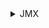<details><summary>JMX</summary>
    <a href="https://docs.oracle.com/javase/tutorial/jmx/mbeans/index.html">JMX Java docs</a><br>
    <p><b>JMX (Java Management Extensions)</b> - технология Java, предназначенная для контроля и управления различными ресурсами,
        такими как: устройствами, системными объектами, компьютерными сетями и тд. Все эти ресурсы в java представляет MBean
    </p>
    <p><b>MBeans</b> - это управляемый объект Java, который следует шаблонам проектирования, изложенным в спецификации JMX</p>
    <ul>MBeans предоставляет интерфейс управления, который состоит:
        <li>Набор доступных для чтения и/или записи атрибутов</li>
        <li>Набор вызываемых операций</li>
        <li>Описание</li>
    </ul>
    <p>Интерфейс управления не меняется на протяжении всего жизненного цикла экземпляра MBean. MBean-компоненты также
        могут отправлять уведомления при возникновении определенных предопределенных событий
    </p>
    <ol>Спецификация JMX определяет пять типов MBean:
        <li>Стандартные компоненты MBean</li>
        <li>Динамические компоненты MBean</li>
        <li>Открытые компоненты MBean</li>
        <li>Модель MBeans</li>
        <li>MXBeans</li>
    </ol>
    <ul>Архитектура JMX следует трехуровневому подходу:
        <li><b>Instrumentation layer</b> - зарегистрированные в агенте JMX: MBeans, с помощью которых осуществляется управление ресурсами</li>
        <li><b>JMX agent layer</b> - основной компонент (MbeanServer), который поддерживает реестр управляемых компонентов MBean и предоставляет интерфейс для доступа к ним</li>
        <li><b>Remote management layer</b> - обычно клиентский инструмент, такой как JConsole</li>
    </ul>
</details>